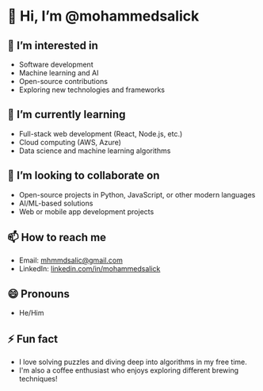# 👋 Hi, I’m @mohammedsalick

## 👀 I’m interested in
- Software development
- Machine learning and AI
- Open-source contributions
- Exploring new technologies and frameworks

## 🌱 I’m currently learning
- Full-stack web development (React, Node.js, etc.)
- Cloud computing (AWS, Azure)
- Data science and machine learning algorithms

## 💞️ I’m looking to collaborate on
- Open-source projects in Python, JavaScript, or other modern languages
- AI/ML-based solutions
- Web or mobile app development projects

## 📫 How to reach me
- Email: [mhmmdsalic@gmail.com](mailto:mhmmdsalic@gmail.com)
- LinkedIn: [linkedin.com/in/mohammedsalick](https://www.linkedin.com/in/mohammed-salick-m-a-211990282?utm_source=share&utm_campaign=share_via&utm_content=profile&utm_medium=android_app)

## 😄 Pronouns
- He/Him

## ⚡ Fun fact
- I love solving puzzles and diving deep into algorithms in my free time. 
- I'm also a coffee enthusiast who enjoys exploring different brewing techniques!


<!---
mohammedsalick/mohammedsalick is a ✨ special ✨ repository because its `README.md` (this file) appears on your GitHub profile.
You can click the Preview link to take a look at your changes.
--->
